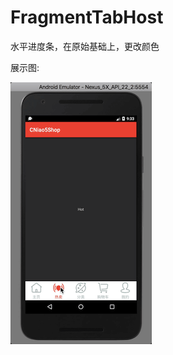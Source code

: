 # FragmentTabHost
水平进度条，在原始基础上，更改颜色

展示图:

![image](https://github.com/Giousa/CN_FragmentTabHost/blob/master/screenshot/FragmentTabHost.gif)
